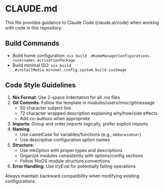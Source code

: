 # CLAUDE.md

This file provides guidance to Claude Code (claude.ai/code) when working with code in this repository.

## Build Commands
- Build home configuration: `nix build .#homeManagerConfigurations.<username>.activationPackage`
- Build minimal ISO: `nix build .#installMedia.minimal.config.system.build.isoImage`

## Code Style Guidelines
1. **Nix Format**: Use 2-space indentation for all .nix files
2. **Git Commits**: Follow the template in modules/users/misc/gitmessage
   - 50 character subject line
   - 72 character wrapped description explaining why/how/side effects
   - Add co-authors when appropriate
3. **Imports**: Group and order imports logically, prefer explicit imports
4. **Naming**:
   - Use camelCase for variables/functions (e.g., `mkDarwinUser`)
   - Use descriptive configuration option names
5. **Structure**:
   - Use mkOption with proper types and descriptions
   - Organize modules consistently with options/config sections
   - Follow NixOS module structure conventions
6. **Error Handling**: Use tryEval for potentially failing operations

Always maintain backward compatibility when modifying existing configurations.